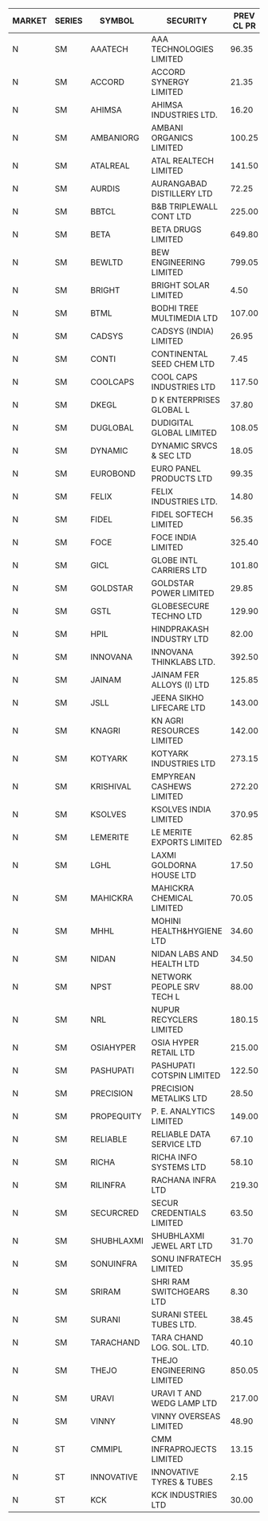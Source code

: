 


| MARKET | SERIES | SYMBOL | SECURITY | PREV CL PR | OPEN PRICE | HIGH PRICE | LOW PRICE | CLOSE PRICE | NET TRDVAL | NET TRDQTY | CORP IND | HI 52 WK | LO 52 WK |
| ----- | ----- | ----- | ----- | ----- | ----- | ----- | ----- | ----- | ----- | ----- | ----- | ----- | ----- |
| N | SM | AAATECH | AAA TECHNOLOGIES LIMITED | 96.35 | 98.00 | 98.30 | 95.00 | 96.70 | 6971550.00 | 72000 |  | 105.80 | 44.00 |
| N | SM | ACCORD | ACCORD SYNERGY LIMITED | 21.35 | 20.30 | 20.30 | 20.30 | 20.30 | 81200.00 | 4000 |  | 37.30 | 14.95 |
| N | SM | AHIMSA | AHIMSA INDUSTRIES LTD. | 16.20 | 15.55 | 15.55 | 15.55 | 15.55 | 279900.00 | 18000 |  | 23.25 | 15.55 |
| N | SM | AMBANIORG | AMBANI ORGANICS LIMITED | 100.25 | 95.35 | 98.00 | 95.35 | 98.00 | 5090700.00 | 52000 |  | 114.65 | 53.85 |
| N | SM | ATALREAL | ATAL REALTECH LIMITED | 141.50 | 144.00 | 149.00 | 137.00 | 143.60 | 14955440.00 | 104000 |  | 188.40 | 39.00 |
| N | SM | AURDIS | AURANGABAD DISTILLERY LTD | 72.25 | 72.25 | 72.25 | 72.25 | 72.25 | 144500.00 | 2000 |  | 86.00 | 38.00 |
| N | SM | BBTCL | B&B TRIPLEWALL CONT LTD | 225.00 | 230.00 | 230.00 | 230.00 | 230.00 | 230000.00 | 1000 |  | 307.00 | 73.00 |
| N | SM | BETA | BETA DRUGS LIMITED | 649.80 | 666.95 | 696.00 | 665.20 | 668.40 | 2718890.00 | 4000 |  | 1024.40 | 319.00 |
| N | SM | BEWLTD | BEW ENGINEERING LIMITED | 799.05 | 817.95 | 821.00 | 800.00 | 800.00 | 814487.50 | 1000 |  | 1187.20 | 228.15 |
| N | SM | BRIGHT | BRIGHT SOLAR LIMITED | 4.50 | 4.45 | 4.50 | 4.40 | 4.45 | 133500.00 | 30000 |  | 10.55 | 3.90 |
| N | SM | BTML | BODHI TREE MULTIMEDIA LTD | 107.00 | 108.00 | 108.00 | 108.00 | 108.00 | 259200.00 | 2400 |  | 174.00 | 65.00 |
| N | SM | CADSYS | CADSYS (INDIA) LIMITED | 26.95 | 27.00 | 27.00 | 27.00 | 27.00 | 108000.00 | 4000 |  | 52.00 | 20.00 |
| N | SM | CONTI | CONTINENTAL SEED CHEM LTD | 7.45 | 7.45 | 7.45 | 7.45 | 7.45 | 74492.55 | 9999 |  | 13.75 | 5.30 |
| N | SM | COOLCAPS | COOL CAPS INDUSTRIES LTD | 117.50 | 116.00 | 121.00 | 116.00 | 117.50 | 2142900.00 | 18000 |  | 121.00 | 41.50 |
| N | SM | DKEGL | D K ENTERPRISES GLOBAL L | 37.80 | 37.00 | 37.00 | 37.00 | 37.00 | 111000.00 | 3000 |  | 72.60 | 34.70 |
| N | SM | DUGLOBAL | DUDIGITAL GLOBAL LIMITED | 108.05 | 113.45 | 113.45 | 112.00 | 112.00 | 1127250.00 | 10000 |  | 489.00 | 91.00 |
| N | SM | DYNAMIC | DYNAMIC SRVCS & SEC LTD | 18.05 | 17.20 | 17.45 | 17.20 | 17.30 | 173300.00 | 10000 |  | 57.70 | 13.00 |
| N | SM | EUROBOND | EURO PANEL PRODUCTS LTD | 99.35 | 98.50 | 98.50 | 98.50 | 98.50 | 197000.00 | 2000 |  | 147.65 | 72.05 |
| N | SM | FELIX | FELIX INDUSTRIES LTD. | 14.80 | 14.30 | 14.30 | 14.30 | 14.30 | 57200.00 | 4000 |  | 45.70 | 12.35 |
| N | SM | FIDEL | FIDEL SOFTECH LIMITED | 56.35 | 56.30 | 57.85 | 56.00 | 57.00 | 2561100.00 | 45000 |  | 63.00 | 52.10 |
| N | SM | FOCE | FOCE INDIA LIMITED | 325.40 | 280.00 | 299.00 | 280.00 | 299.00 | 347400.00 | 1200 |  | 408.00 | 185.10 |
| N | SM | GICL | GLOBE INTL CARRIERS LTD | 101.80 | 100.00 | 104.00 | 97.05 | 103.75 | 10522500.00 | 105000 |  | 104.00 | 17.15 |
| N | SM | GOLDSTAR | GOLDSTAR POWER LIMITED | 29.85 | 31.30 | 31.30 | 31.30 | 31.30 | 375600.00 | 12000 |  | 31.30 | 20.00 |
| N | SM | GSTL | GLOBESECURE TECHNO LTD | 129.90 | 123.50 | 123.50 | 123.45 | 123.45 | 1975400.00 | 16000 |  | 135.00 | 55.00 |
| N | SM | HPIL | HINDPRAKASH INDUSTRY LTD | 82.00 | 82.50 | 82.50 | 80.00 | 81.25 | 975000.00 | 12000 |  | 93.90 | 45.50 |
| N | SM | INNOVANA | INNOVANA THINKLABS LTD. | 392.50 | 384.75 | 384.75 | 384.75 | 384.75 | 2693250.00 | 7000 |  | 478.00 | 119.25 |
| N | SM | JAINAM | JAINAM FER ALLOYS (I) LTD | 125.85 | 124.00 | 124.00 | 124.00 | 124.00 | 248000.00 | 2000 |  | 218.60 | 69.70 |
| N | SM | JSLL | JEENA SIKHO LIFECARE LTD | 143.00 | 144.00 | 146.00 | 144.00 | 144.50 | 872000.00 | 6000 |  | 182.50 | 133.40 |
| N | SM | KNAGRI | KN AGRI RESOURCES LIMITED | 142.00 | 141.50 | 143.00 | 140.15 | 140.30 | 1357440.00 | 9600 |  | 261.00 | 130.00 |
| N | SM | KOTYARK | KOTYARK INDUSTRIES LTD | 273.15 | 271.00 | 280.00 | 270.00 | 270.00 | 437600.00 | 1600 |  | 402.00 | 67.90 |
| N | SM | KRISHIVAL | EMPYREAN CASHEWS LIMITED | 272.20 | 285.80 | 285.80 | 285.80 | 285.80 | 285800.00 | 1000 |  | 321.65 | 68.00 |
| N | SM | KSOLVES | KSOLVES INDIA LIMITED | 370.95 | 375.00 | 375.00 | 370.00 | 373.40 | 5965760.00 | 16000 |  | 753.40 | 292.60 |
| N | SM | LEMERITE | LE MERITE EXPORTS LIMITED | 62.85 | 64.75 | 65.00 | 64.50 | 64.85 | 1037440.00 | 16000 |  | 77.20 | 52.50 |
| N | SM | LGHL | LAXMI GOLDORNA HOUSE LTD | 17.50 | 16.65 | 16.70 | 16.65 | 16.70 | 266800.00 | 16000 |  | 17.50 | 14.20 |
| N | SM | MAHICKRA | MAHICKRA CHEMICAL LIMITED | 70.05 | 72.50 | 73.70 | 70.10 | 70.10 | 544350.00 | 7500 |  | 96.50 | 61.25 |
| N | SM | MHHL | MOHINI HEALTH&HYGIENE LTD | 34.60 | 34.60 | 34.95 | 33.75 | 33.75 | 517350.00 | 15000 |  | 47.40 | 19.15 |
| N | SM | NIDAN | NIDAN LABS AND HEALTH LTD | 34.50 | 35.00 | 35.00 | 33.00 | 33.05 | 634600.00 | 19000 |  | 70.70 | 32.20 |
| N | SM | NPST | NETWORK PEOPLE SRV TECH L | 88.00 | 85.00 | 85.00 | 85.00 | 85.00 | 136000.00 | 1600 |  | 92.50 | 49.05 |
| N | SM | NRL | NUPUR RECYCLERS LIMITED | 180.15 | 181.00 | 182.90 | 180.25 | 180.25 | 598565.00 | 3300 |  | 316.05 | 124.20 |
| N | SM | OSIAHYPER | OSIA HYPER RETAIL LTD | 215.00 | 190.00 | 190.00 | 190.00 | 190.00 | 121600.00 | 640 |  | 397.00 | 157.00 |
| N | SM | PASHUPATI | PASHUPATI COTSPIN LIMITED | 122.50 | 125.00 | 125.00 | 125.00 | 125.00 | 200000.00 | 1600 |  | 170.00 | 63.30 |
| N | SM | PRECISION | PRECISION METALIKS LTD | 28.50 | 29.00 | 29.00 | 25.55 | 26.95 | 595900.00 | 22000 |  | 55.95 | 23.65 |
| N | SM | PROPEQUITY | P. E. ANALYTICS LIMITED | 149.00 | 150.00 | 150.00 | 150.00 | 150.00 | 180000.00 | 1200 |  | 204.10 | 135.00 |
| N | SM | RELIABLE | RELIABLE DATA SERVICE LTD | 67.10 | 70.45 | 70.45 | 70.45 | 70.45 | 2705280.00 | 38400 |  | 70.45 | 24.00 |
| N | SM | RICHA | RICHA INFO SYSTEMS LTD | 58.10 | 58.60 | 58.60 | 58.60 | 58.60 | 1406400.00 | 24000 |  | 104.95 | 56.00 |
| N | SM | RILINFRA | RACHANA INFRA LTD | 219.30 | 229.00 | 229.00 | 220.25 | 221.25 | 4876700.00 | 22000 |  | 244.00 | 184.00 |
| N | SM | SECURCRED | SECUR CREDENTIALS LIMITED | 63.50 | 61.00 | 61.00 | 61.00 | 61.00 | 691740.00 | 11340 |  | 145.00 | 18.35 |
| N | SM | SHUBHLAXMI | SHUBHLAXMI JEWEL ART LTD | 31.70 | 30.20 | 30.50 | 30.20 | 30.25 | 90950.00 | 3000 |  | 41.65 | 11.20 |
| N | SM | SONUINFRA | SONU INFRATECH LIMITED | 35.95 | 34.85 | 34.85 | 33.50 | 33.50 | 711750.00 | 21000 |  | 37.05 | 19.80 |
| N | SM | SRIRAM | SHRI RAM SWITCHGEARS LTD | 8.30 | 8.10 | 8.10 | 8.10 | 8.10 | 48600.00 | 6000 |  | 18.00 | 7.35 |
| N | SM | SURANI | SURANI STEEL TUBES LTD. | 38.45 | 37.95 | 37.95 | 37.95 | 37.95 | 227700.00 | 6000 |  | 49.55 | 22.95 |
| N | SM | TARACHAND | TARA CHAND LOG. SOL. LTD. | 40.10 | 40.50 | 40.50 | 40.50 | 40.50 | 81000.00 | 2000 |  | 66.00 | 33.00 |
| N | SM | THEJO | THEJO ENGINEERING LIMITED | 850.05 | 850.00 | 890.00 | 850.00 | 872.50 | 1574085.00 | 1800 |  | 3950.00 | 802.00 |
| N | SM | URAVI | URAVI T AND WEDG LAMP LTD | 217.00 | 230.00 | 236.00 | 230.00 | 236.00 | 3108000.00 | 13200 |  | 236.00 | 109.50 |
| N | SM | VINNY | VINNY OVERSEAS LIMITED | 48.90 | 46.55 | 46.55 | 46.50 | 46.50 | 614130.00 | 13200 |  | 77.55 | 29.00 |
| N | ST | CMMIPL | CMM INFRAPROJECTS LIMITED | 13.15 | 13.65 | 13.70 | 12.50 | 13.45 | 1735950.00 | 129000 |  | 17.05 | 6.20 |
| N | ST | INNOVATIVE | INNOVATIVE TYRES & TUBES | 2.15 | 2.25 | 2.25 | 2.10 | 2.25 | 132150.00 | 60000 |  | 30.80 | 2.10 |
| N | ST | KCK | KCK INDUSTRIES LTD | 30.00 | 25.00 | 26.25 | 23.75 | 26.25 | 5389800.00 | 216000 |  | 26.25 | 23.75 |



